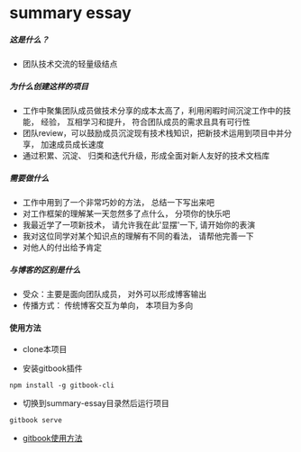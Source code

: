 # summary essay

##### 这是什么？
- 团队技术交流的轻量级结点

##### 为什么创建这样的项目
- 工作中聚集团队成员做技术分享的成本太高了，利用闲暇时间沉淀工作中的技能， 经验， 互相学习和提升， 符合团队成员的需求且具有可行性
- 团队review，可以鼓励成员沉淀现有技术栈知识，把新技术运用到项目中并分享， 加速成员成长速度
- 通过积累、沉淀、 归类和迭代升级，形成全面对新人友好的技术文档库

##### 需要做什么
- 工作中用到了一个非常巧妙的方法， 总结一下写出来吧
- 对工作框架的理解某一天忽然多了点什么， 分项你的快乐吧
- 我最近学了一项新技术， 请允许我在此'显摆'一下, 请开始你的表演
- 我对这位同学对某个知识点的理解有不同的看法， 请帮他完善一下
- 对他人的付出给予肯定

##### 与博客的区别是什么
- 受众：主要是面向团队成员， 对外可以形成博客输出
- 传播方式： 传统博客交互为单向， 本项目为多向

#### 使用方法
- clone本项目

- 安装gitbook插件

```
npm install -g gitbook-cli
```
- 切换到summary-essay目录然后运行项目

``` 
gitbook serve
```

- [gitbook使用方法](http://www.chengweiyang.cn/gitbook/introduction/README.html)

